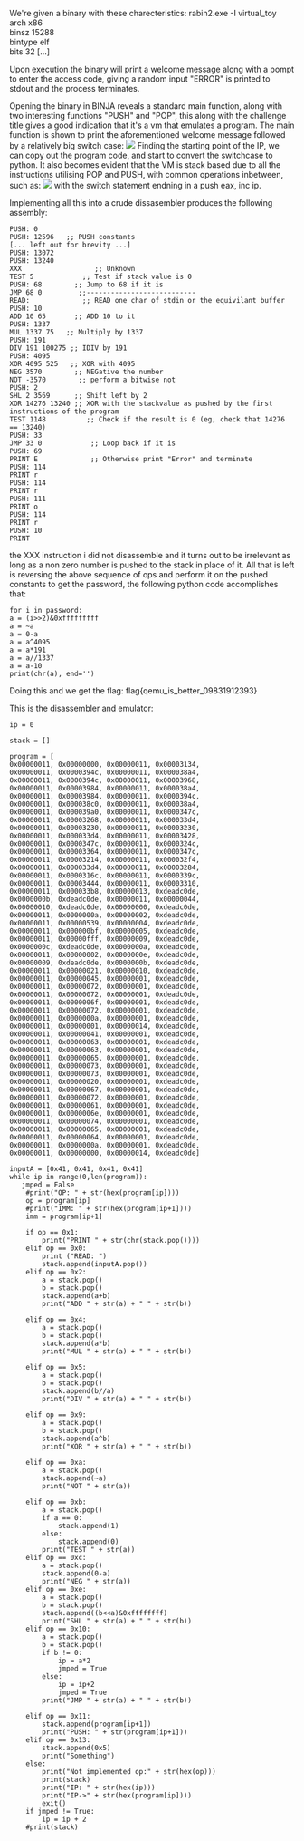 We're given a binary with these charecteristics:
rabin2.exe -I virtual_toy 
arch     x86                
binsz    15288              
bintype  elf                
bits     32
[...]

Upon execution the binary will print a welcome message along with a pompt to enter the access code, giving a random input "ERROR"
is printed to stdout and the process terminates.

Opening the binary in BINJA reveals a standard main function, along with two interesting functions "PUSH" and "POP", this along
with the challenge title gives a good indication that it's a vm that emulates a program.
The main function is shown to print the aforementioned welcome message followed by a relatively big switch case:
![](https://imgur.com/eJFJmEk)
Finding the starting point of the IP, we can copy out the program code, and start to convert the switchcase to python.
It also becomes evident that the VM is stack based due to all the instructions utilising POP and PUSH, with common operations
inbetween, such as:
![](https://imgur.com/nZLjwfD)
with the switch statement endning in a push eax, inc ip.

Implementing all this into a crude dissasembler produces the following assembly:
```
PUSH: 0
PUSH: 12596   ;; PUSH constants
[... left out for brevity ...]
PUSH: 13072
PUSH: 13240
XXX                  ;; Unknown
TEST 5            ;; Test if stack value is 0
PUSH: 68        ;; Jump to 68 if it is
JMP 68 0         ;;---------------------------
READ:             ;; READ one char of stdin or the equivilant buffer
PUSH: 10
ADD 10 65       ;; ADD 10 to it
PUSH: 1337
MUL 1337 75   ;; Multiply by 1337
PUSH: 191
DIV 191 100275 ;; IDIV by 191
PUSH: 4095
XOR 4095 525   ;; XOR with 4095
NEG 3570        ;; NEGative the number
NOT -3570        ;; perform a bitwise not
PUSH: 2
SHL 2 3569      ;; Shift left by 2
XOR 14276 13240 ;; XOR with the stackvalue as pushed by the first instructions of the program
TEST 1148          ;; Check if the result is 0 (eg, check that 14276 == 13240)
PUSH: 33
JMP 33 0            ;; Loop back if it is
PUSH: 69
PRINT E             ;; Otherwise print "Error" and terminate
PUSH: 114
PRINT r
PUSH: 114
PRINT r
PUSH: 111
PRINT o
PUSH: 114
PRINT r
PUSH: 10
PRINT
```
the XXX instruction i did not disassemble and it turns out to be irrelevant as long as a non zero number is pushed to the stack in
place of it.
All that is left is reversing the above sequence of ops and perform it on the pushed constants to get the password, the following
python code accomplishes that:
```
for i in password:
a = (i>>2)&0xfffffffff
a = ~a
a = 0-a
a = a^4095
a = a*191
a = a//1337
a = a-10
print(chr(a), end='')
```
Doing this and we get the flag: flag{qemu_is_better_09831912393}


This is the disassembler and emulator:
```
ip = 0

stack = []

program = [
0x00000011, 0x00000000, 0x00000011, 0x00003134,
0x00000011, 0x0000394c, 0x00000011, 0x000038a4,
0x00000011, 0x0000394c, 0x00000011, 0x00003968,
0x00000011, 0x00003984, 0x00000011, 0x000038a4,
0x00000011, 0x00003984, 0x00000011, 0x0000394c,
0x00000011, 0x000038c0, 0x00000011, 0x000038a4,
0x00000011, 0x000039a0, 0x00000011, 0x0000347c,
0x00000011, 0x00003268, 0x00000011, 0x000033d4,
0x00000011, 0x00003230, 0x00000011, 0x00003230,
0x00000011, 0x000033d4, 0x00000011, 0x00003428,
0x00000011, 0x0000347c, 0x00000011, 0x0000324c,
0x00000011, 0x00003364, 0x00000011, 0x0000347c,
0x00000011, 0x00003214, 0x00000011, 0x000032f4,
0x00000011, 0x000033d4, 0x00000011, 0x00003284,
0x00000011, 0x0000316c, 0x00000011, 0x0000339c,
0x00000011, 0x00003444, 0x00000011, 0x00003310,
0x00000011, 0x000033b8, 0x00000013, 0xdeadc0de,
0x0000000b, 0xdeadc0de, 0x00000011, 0x00000044,
0x00000010, 0xdeadc0de, 0x00000000, 0xdeadc0de,
0x00000011, 0x0000000a, 0x00000002, 0xdeadc0de,
0x00000011, 0x00000539, 0x00000004, 0xdeadc0de,
0x00000011, 0x000000bf, 0x00000005, 0xdeadc0de,
0x00000011, 0x00000fff, 0x00000009, 0xdeadc0de,
0x0000000c, 0xdeadc0de, 0x0000000a, 0xdeadc0de,
0x00000011, 0x00000002, 0x0000000e, 0xdeadc0de,
0x00000009, 0xdeadc0de, 0x0000000b, 0xdeadc0de,
0x00000011, 0x00000021, 0x00000010, 0xdeadc0de,
0x00000011, 0x00000045, 0x00000001, 0xdeadc0de,
0x00000011, 0x00000072, 0x00000001, 0xdeadc0de,
0x00000011, 0x00000072, 0x00000001, 0xdeadc0de,
0x00000011, 0x0000006f, 0x00000001, 0xdeadc0de,
0x00000011, 0x00000072, 0x00000001, 0xdeadc0de,
0x00000011, 0x0000000a, 0x00000001, 0xdeadc0de,
0x00000011, 0x00000001, 0x00000014, 0xdeadc0de,
0x00000011, 0x00000041, 0x00000001, 0xdeadc0de,
0x00000011, 0x00000063, 0x00000001, 0xdeadc0de,
0x00000011, 0x00000063, 0x00000001, 0xdeadc0de,
0x00000011, 0x00000065, 0x00000001, 0xdeadc0de,
0x00000011, 0x00000073, 0x00000001, 0xdeadc0de,
0x00000011, 0x00000073, 0x00000001, 0xdeadc0de,
0x00000011, 0x00000020, 0x00000001, 0xdeadc0de,
0x00000011, 0x00000067, 0x00000001, 0xdeadc0de,
0x00000011, 0x00000072, 0x00000001, 0xdeadc0de,
0x00000011, 0x00000061, 0x00000001, 0xdeadc0de,
0x00000011, 0x0000006e, 0x00000001, 0xdeadc0de,
0x00000011, 0x00000074, 0x00000001, 0xdeadc0de,
0x00000011, 0x00000065, 0x00000001, 0xdeadc0de,
0x00000011, 0x00000064, 0x00000001, 0xdeadc0de,
0x00000011, 0x0000000a, 0x00000001, 0xdeadc0de,
0x00000011, 0x00000000, 0x00000014, 0xdeadc0de]

inputA = [0x41, 0x41, 0x41, 0x41]
while ip in range(0,len(program)):
   jmped = False
    #print("OP: " + str(hex(program[ip])))
    op = program[ip]
    #print("IMM: " + str(hex(program[ip+1])))
    imm = program[ip+1]

    if op == 0x1:
        print("PRINT " + str(chr(stack.pop())))
    elif op == 0x0:
        print ("READ: ")
        stack.append(inputA.pop())
    elif op == 0x2:
        a = stack.pop()
        b = stack.pop()
        stack.append(a+b)
        print("ADD " + str(a) + " " + str(b))
    
    elif op == 0x4:
        a = stack.pop()
        b = stack.pop()
        stack.append(a*b)
        print("MUL " + str(a) + " " + str(b))
    
    elif op == 0x5:
        a = stack.pop()
        b = stack.pop()
        stack.append(b//a)
        print("DIV " + str(a) + " " + str(b))
    
    elif op == 0x9:
        a = stack.pop()
        b = stack.pop()
        stack.append(a^b)
        print("XOR " + str(a) + " " + str(b))

    elif op == 0xa:
        a = stack.pop()
        stack.append(~a)
        print("NOT " + str(a))

    elif op == 0xb:
        a = stack.pop()
        if a == 0:
            stack.append(1)
        else:
            stack.append(0)
        print("TEST " + str(a))
    elif op == 0xc:
        a = stack.pop()
        stack.append(0-a)
        print("NEG " + str(a))
    elif op == 0xe:
        a = stack.pop()
        b = stack.pop()
        stack.append((b<<a)&0xffffffff)
        print("SHL " + str(a) + " " + str(b))
    elif op == 0x10:
        a = stack.pop()
        b = stack.pop()
        if b != 0:
            ip = a*2
            jmped = True
        else:
            ip = ip+2
            jmped = True
        print("JMP " + str(a) + " " + str(b))

    elif op == 0x11:
        stack.append(program[ip+1])
        print("PUSH: " + str(program[ip+1]))
    elif op == 0x13:
        stack.append(0x5)
        print("Something")
    else: 
        print("Not implemented op:" + str(hex(op)))
        print(stack)
        print("IP: " + str(hex(ip)))
        print("IP->" + str(hex(program[ip])))
        exit()
    if jmped != True:    
        ip = ip + 2
    #print(stack)
```

